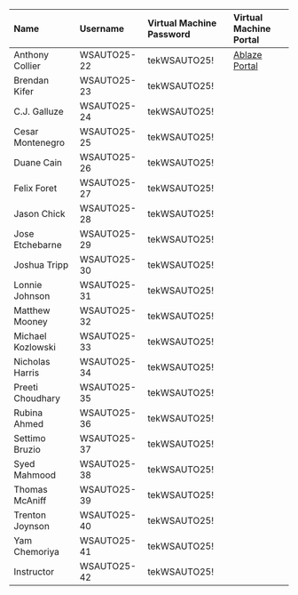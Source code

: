 | Name              | Username    | Virtual Machine Password   | Virtual Machine Portal                        |
|:------------------|:------------|:---------------------------|:----------------------------------------------|
| Anthony Collier   | WSAUTO25-22 | tekWSAUTO25!               | [Ablaze Portal](https://my.ablazedesktop.com) |
| Brendan Kifer     | WSAUTO25-23 | tekWSAUTO25!               |                                               |
| C.J. Galluze      | WSAUTO25-24 | tekWSAUTO25!               |                                               |
| Cesar Montenegro  | WSAUTO25-25 | tekWSAUTO25!               |                                               |
| Duane Cain        | WSAUTO25-26 | tekWSAUTO25!               |                                               |
| Felix Foret       | WSAUTO25-27 | tekWSAUTO25!               |                                               |
| Jason Chick       | WSAUTO25-28 | tekWSAUTO25!               |                                               |
| Jose Etchebarne   | WSAUTO25-29 | tekWSAUTO25!               |                                               |
| Joshua Tripp      | WSAUTO25-30 | tekWSAUTO25!               |                                               |
| Lonnie Johnson    | WSAUTO25-31 | tekWSAUTO25!               |                                               |
| Matthew Mooney    | WSAUTO25-32 | tekWSAUTO25!               |                                               |
| Michael Kozlowski | WSAUTO25-33 | tekWSAUTO25!               |                                               |
| Nicholas Harris   | WSAUTO25-34 | tekWSAUTO25!               |                                               |
| Preeti Choudhary  | WSAUTO25-35 | tekWSAUTO25!               |                                               |
| Rubina Ahmed      | WSAUTO25-36 | tekWSAUTO25!               |                                               |
| Settimo Bruzio    | WSAUTO25-37 | tekWSAUTO25!               |                                               |
| Syed Mahmood      | WSAUTO25-38 | tekWSAUTO25!               |                                               |
| Thomas McAniff    | WSAUTO25-39 | tekWSAUTO25!               |                                               |
| Trenton Joynson   | WSAUTO25-40 | tekWSAUTO25!               |                                               |
| Yam Chemoriya     | WSAUTO25-41 | tekWSAUTO25!               |                                               |
| Instructor        | WSAUTO25-42 | tekWSAUTO25!               |                                               |